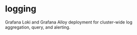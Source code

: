 # logging

Grafana Loki and Grafana Alloy deployment for cluster-wide log aggregation, query, and alerting.
